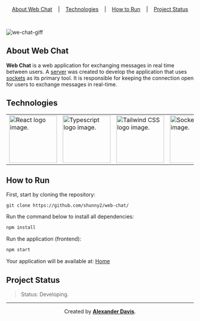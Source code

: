 <p align="center">
  <a href="#about-web-chat">About Web Chat</a>
  &nbsp;&nbsp;&nbsp;|&nbsp;&nbsp;&nbsp;
  <a href="#technologies">Technologies</a>
  &nbsp;&nbsp;&nbsp;|&nbsp;&nbsp;&nbsp;
  <a href="#how-to-run">How to Run</a>
  &nbsp;&nbsp;&nbsp;|&nbsp;&nbsp;&nbsp;
  <a href="#project-status">Project Status</a>
</p>

</br>

![we-chat-giff](https://user-images.githubusercontent.com/72872854/211026234-8486f659-13f4-47b8-8ae0-aee1c7dae7e2.gif)

## About Web Chat

<b>Web Chat</b> is a web application for exchanging messages in real time between users.
A [server](https://github.com/shunny2/web-chat-socket) was created to develop the application that uses [sockets](https://en.wikipedia.org/wiki/WebSocket) as its primary tool. It is responsible for keeping the connection open for users to exchange messages in real-time.

## Technologies

<table>
  <thead>
  </thead>
  <tbody>
    <td>
      <a href="https://reactjs.org/" title="React"><img width="128" height="128" src="https://cdn.worldvectorlogo.com/logos/react-2.svg" alt="React logo image." /></a>
    </td>
    <td>
      <a href="https://www.typescriptlang.org/" title="TypeScript"><img width="128" height="128" src="https://cdn.worldvectorlogo.com/logos/typescript-2.svg" alt="Typescript logo image." /></a>
    </td>
    <td>
      <a href="https://tailwindcss.com/" title="Tailwind CSS"><img width="128" height="128" src="https://cdn.worldvectorlogo.com/logos/tailwindcss.svg" alt="Tailwind CSS logo image." /></a>
    </td>
    <td>
      <a href="https://socket.io/" title="Socket.io"><img width="128" height="128" src="https://socket.io/images/logo.svg" alt="Socket.io logo image." /></a>
    </td>
  </tbody>
</table>

## How to Run

First, start by cloning the repository:
```shell
git clone https://github.com/shunny2/web-chat/
```

Run the command below to install all dependencies:
```bash
npm install
```

Run the application (frontend):
```bash
npm start
```

Your application will be available at: [Home](http://localhost:3000/)

## Project Status

> Status: Developing.

<hr/>

<p align="center">Created by <a href="https://github.com/shunny2"><b>Alexander Davis</b></a>.</p>
